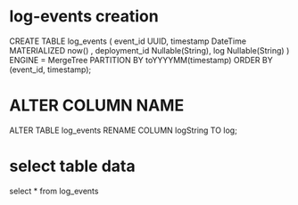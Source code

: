   # log-events creation 
  CREATE TABLE log_events (
    event_id UUID,
    timestamp DateTime MATERIALIZED now() ,
    deployment_id Nullable(String),
    log Nullable(String)
) ENGINE = MergeTree PARTITION BY toYYYYMM(timestamp)
ORDER BY (event_id, timestamp);


# ALTER COLUMN NAME
ALTER TABLE log_events RENAME COLUMN logString TO log;

# select table data 
select * from log_events


